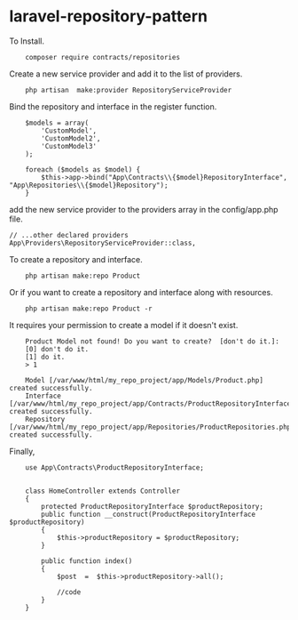 # laravel-repository-pattern


To Install. 

        composer require contracts/repositories


Create a new service provider and add it to the list of providers. 

        php artisan  make:provider RepositoryServiceProvider


Bind the repository and interface in the register function.

        $models = array(
            'CustomModel',
            'CustomModel2',
            'CustomModel3'
        );

        foreach ($models as $model) {
            $this->app->bind("App\Contracts\\{$model}RepositoryInterface", "App\Repositories\\{$model}Repository");
        }
    
 

add the new service provider to the providers array in the config/app.php file.

    // ...other declared providers
    App\Providers\RepositoryServiceProvider::class,

To create a repository and interface.

        php artisan make:repo Product

Or if you want to create a repository and interface along with resources.

        php artisan make:repo Product -r


It requires your permission to create a model if it doesn't exist.

        Product Model not found! Do you want to create?  [don't do it.]:
        [0] don't do it.
        [1] do it.
        > 1

        Model [/var/www/html/my_repo_project/app/Models/Product.php] created successfully.
        Interface [/var/www/html/my_repo_project/app/Contracts/ProductRepositoryInterface.php] created successfully.
        Repository [/var/www/html/my_repo_project/app/Repositories/ProductRepositories.php] created successfully.

Finally, 

        use App\Contracts\ProductRepositoryInterface;
 

        class HomeController extends Controller
        {
            protected ProductRepositoryInterface $productRepository;
            public function __construct(ProductRepositoryInterface $productRepository)
            {
                $this->productRepository = $productRepository;
            }

            public function index()
            {
                $post  =  $this->productRepository->all();

                //code
            }
        }
